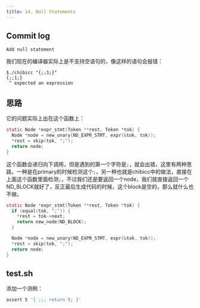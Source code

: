 ```yaml
---
title: 14. Null Statements
---
```


## Commit log

```plaintext
Add null statement
```

我们现在的编译器实际上是不支持空语句的，像这样的语句会报错：

```shell
$./chibicc "{;;1;}"
{;;1;}
 ^ expected an expression
```

## 思路

它的问题实际上出在这个函数上：

```c
static Node *expr_stmt(Token **rest, Token *tok) {
  Node *node = new_unary(ND_EXPR_STMT, expr(&tok, tok));
  *rest = skip(tok, ";");
  return node;
}
```

这个函数会递归向下调用，但是遇到的第一个字符是`;`，就会出错，这里有两种思路，一种是在primary的时候检测这个`;`，另一种也就是chibicc中的做法，直接在上面这个函数里面检测`;`，不过我们还是要返回一个node，我们就直接返回一个ND_BLOCK就好了，反正最后生成代码的时候，这个block是空的，那么就什么也不做。

```c
static Node *expr_stmt(Token **rest, Token *tok) {
  if (equal(tok, ";")) {
    *rest = tok->next;
    return new_node(ND_BLOCK);
  }

  Node *node = new_unary(ND_EXPR_STMT, expr(&tok, tok));
  *rest = skip(tok, ";");
  return node;
}
```

## test.sh

添加一个测例：

```bash
assert 5 '{ ;;; return 5; }'
```

‍
